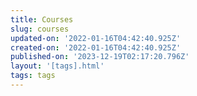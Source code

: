 ```yaml
---
title: Courses
slug: courses
updated-on: '2022-01-16T04:42:40.925Z'
created-on: '2022-01-16T04:42:40.925Z'
published-on: '2023-12-19T02:17:20.796Z'
layout: '[tags].html'
tags: tags
---
```



